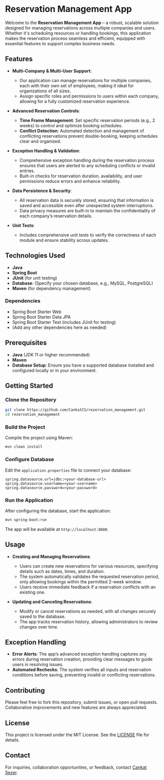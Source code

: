 
# Reservation Management App

Welcome to the **Reservation Management App** – a robust, scalable solution designed for managing reservations across multiple companies and users. Whether it's scheduling resources or handling bookings, this application makes the reservation process seamless and efficient, equipped with essential features to support complex business needs.

## Features

- **Multi-Company & Multi-User Support**: 
  - Our application can manage reservations for multiple companies, each with their own set of employees, making it ideal for organizations of all sizes.
  - Assign specific roles and permissions to users within each company, allowing for a fully customized reservation experience.

- **Advanced Reservation Controls**:
  - **Time Frame Management**: Set specific reservation periods (e.g., 2 weeks) to control and optimize booking schedules.
  - **Conflict Detection**: Automated detection and management of conflicting reservations prevent double-booking, keeping schedules clear and organized.

- **Exception Handling & Validation**:
  - Comprehensive exception handling during the reservation process ensures that users are alerted to any scheduling conflicts or invalid entries.
  - Built-in checks for reservation duration, availability, and user permissions reduce errors and enhance reliability.

- **Data Persistence & Security**:
  - All reservation data is securely stored, ensuring that information is saved and accessible even after unexpected system interruptions.
  - Data privacy measures are built-in to maintain the confidentiality of each company’s reservation details.

- **Unit Tests**:
  - Includes comprehensive unit tests to verify the correctness of each module and ensure stability across updates.

## Technologies Used

- **Java**
- **Spring Boot**
- **JUnit** (for unit testing)
- **Database**: (Specify your chosen database, e.g., MySQL, PostgreSQL)
- **Maven** (for dependency management)

### Dependencies

- Spring Boot Starter Web
- Spring Boot Starter Data JPA
- Spring Boot Starter Test (includes JUnit for testing)
- (Add any other dependencies here as needed)

## Prerequisites

- **Java** (JDK 11 or higher recommended)
- **Maven**
- **Database Setup**: Ensure you have a supported database installed and configured locally or in your environment.

## Getting Started

### Clone the Repository

```bash
git clone https://github.com/CankatCS/rezervation_management.git
cd rezervation_management
```

### Build the Project

Compile the project using Maven:

```bash
mvn clean install
```

### Configure Database

Edit the `application.properties` file to connect your database:

```properties
spring.datasource.url=jdbc:<your-database-url>
spring.datasource.username=<your-username>
spring.datasource.password=<your-password>
```

### Run the Application

After configuring the database, start the application:

```bash
mvn spring-boot:run
```

The app will be available at `http://localhost:8080`.

## Usage

- **Creating and Managing Reservations**:
  - Users can create new reservations for various resources, specifying details such as dates, times, and duration.
  - The system automatically validates the requested reservation period, only allowing bookings within the permitted 2-week window.
  - Users receive immediate feedback if a reservation conflicts with an existing one.

- **Updating and Canceling Reservations**:
  - Modify or cancel reservations as needed, with all changes securely saved to the database.
  - The app tracks reservation history, allowing administrators to review changes over time.

## Exception Handling

- **Error Alerts**: The app’s advanced exception handling captures any errors during reservation creation, providing clear messages to guide users in resolving issues.
- **Automated Rechecks**: The system verifies all inputs and reservation conditions before saving, preventing invalid or conflicting reservations.

## Contributing

Please feel free to fork this repository, submit issues, or open pull requests. Collaborative improvements and new features are always appreciated.

## License

This project is licensed under the MIT License. See the [LICENSE](LICENSE) file for details.

## Contact

For inquiries, collaboration opportunities, or feedback, contact [Cankat Sezer](mailto:cankatsezer55@gmail.com).
